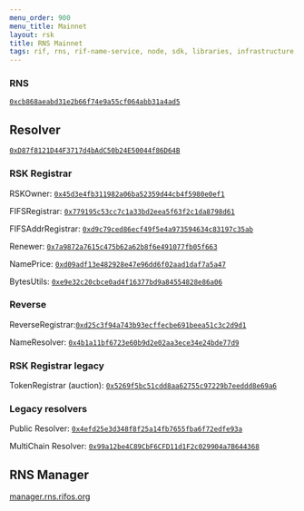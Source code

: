 ```yaml
---
menu_order: 900
menu_title: Mainnet
layout: rsk
title: RNS Mainnet
tags: rif, rns, rif-name-service, node, sdk, libraries, infrastructure, protocols, mvp, design, rbtc, defi, decentralized, quick-start, guides, tutorial, networks, dapps, tools, rsk, ethereum, smart-contracts, install, get-started, how-to, mainnet, testnet, contracts, wallets, web3, crypto
---
```


### RNS

[`0xcb868aeabd31e2b66f74e9a55cf064abb31a4ad5`](https://explorer.rsk.co/address/0xcb868aeabd31e2b66f74e9a55cf064abb31a4ad5)

## Resolver

[`0xD87f8121D44F3717d4bAdC50b24E50044f86D64B`](https://explorer.rsk.co/address/0xd87f8121d44f3717d4badc50b24e50044f86d64b)

### RSK Registrar

RSKOwner: [`0x45d3e4fb311982a06ba52359d44cb4f5980e0ef1`](https://explorer.rsk.co/address/0x45d3e4fb311982a06ba52359d44cb4f5980e0ef1)

FIFSRegistrar: [`0x779195c53cc7c1a33bd2eea5f63f2c1da8798d61`](https://explorer.rsk.co/address/0x779195c53cc7c1a33bd2eea5f63f2c1da8798d61)

FIFSAddrRegistrar: [`0xd9c79ced86ecf49f5e4a973594634c83197c35ab`](https://explorer.rsk.co/address/0xd9c79ced86ecf49f5e4a973594634c83197c35ab)

Renewer: [`0x7a9872a7615c475b62a62b8f6e491077fb05f663`](https://explorer.rsk.co/address/0x7a9872a7615c475b62a62b8f6e491077fb05f663)

NamePrice: [`0xd09adf13e482928e47e96dd6f02aad1daf7a5a47`](https://explorer.rsk.co/address/0xd09adf13e482928e47e96dd6f02aad1daf7a5a47)

BytesUtils: [`0xe9e32c20cbce0ad4f16377bd9a84554828e86a06`](https://explorer.rsk.co/address/0xe9e32c20cbce0ad4f16377bd9a84554828e86a06)

### Reverse

ReverseRegistrar:[`0xd25c3f94a743b93ecffecbe691beea51c3c2d9d1`](https://explorer.rsk.co/address/0xd25c3f94a743b93ecffecbe691beea51c3c2d9d1)

NameResolver: [`0x4b1a11bf6723e60b9d2e02aa3ece34e24bde77d9`](https://explorer.rsk.co/address/0x4b1a11bf6723e60b9d2e02aa3ece34e24bde77d9)

### RSK Registrar legacy

TokenRegistrar (auction): [`0x5269f5bc51cdd8aa62755c97229b7eeddd8e69a6`](https://explorer.rsk.co/address/0x5269f5bc51cdd8aa62755c97229b7eeddd8e69a6)

### Legacy resolvers

Public Resolver: [`0x4efd25e3d348f8f25a14fb7655fba6f72edfe93a`](https://explorer.rsk.co/address/0x4efd25e3d348f8f25a14fb7655fba6f72edfe93a)

MultiChain Resolver: [`0x99a12be4C89CbF6CFD11d1F2c029904a7B644368`](https://explorer.rsk.co/address/0x99a12be4C89CbF6CFD11d1F2c029904a7B644368)

## RNS Manager

[manager.rns.rifos.org](https://manager.rns.rifos.org/)
